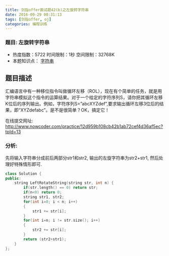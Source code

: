```yaml
---
title: 剑指offer面试题42(b)之左旋转字符串
date: 2016-09-29 00:31:13
tags: [剑指offer, oj]
categories: 编程训练
---
```


### 题目: 左旋转字符串

- 热度指数：5722     时间限制：1秒     空间限制：32768K
- 本题知识点： [字符串](http://www.nowcoder.com/questionCenter?questionTypes=000100&mutiTagIds=579)


## 题目描述

汇编语言中有一种移位指令叫做循环左移（ROL），现在有个简单的任务，就是用字符串模拟这个指令的运算结果。对于一个给定的字符序列S，请你把其循环左移K位后的序列输出。例如，字符序列S=”abcXYZdef”,要求输出循环左移3位后的结果，即“XYZdefabc”。是不是很简单？OK，搞定它！

在线提交网址:
http://www.nowcoder.com/practice/12d959b108cb42b1ab72cef4d36af5ec?tpId=13

### 分析:
先将输入字符串分成前后两部分str1和str2, 输出的左旋字符串为str2+str1, 然后处理好特殊情形即可. 

```cpp
class Solution {
public:
    string LeftRotateString(string str, int n) {
        if(str.length() == 0) return str;
        if(n<0) return 0;
        string str1, str2;
        for(int i=0; i < n; i++)
        {   
            str1 += str[i];
        }
        for(int i=n; i != str.size(); i++)
        {   
            str2 += str[i];
        }        
        return (str2+str1);
    }
};
```
